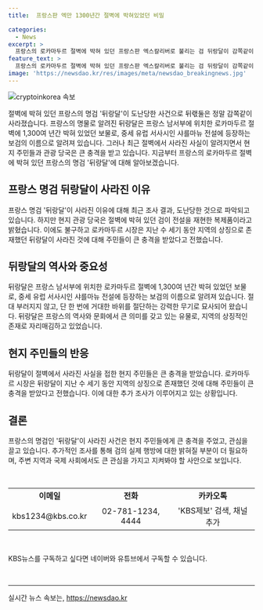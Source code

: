 ```yaml
---
title:  프랑스판 엑만 1300년간 절벽에 박혀있었던 비밀

categories:
  - News
excerpt: >
  프랑스의 로카마두르 절벽에 박혀 있던 프랑스판 엑스칼리버로 불리는 검 뒤랑달이 감쪽같이 사라졌다. 지난달 22일에 도난된 것으로 보이지만, 현지 관광 당국은 이를 복제품이라고 주장했다. 이에도 로카마두르 시장은 검의 사라짐으로 지역 주민들이 큰 충격을 받았다고 전했다.
feature_text: >
  프랑스의 로카마두르 절벽에 박혀 있던 프랑스판 엑스칼리버로 불리는 검 뒤랑달이 감쪽같이 사라졌다. 지난달 22일에 도난된 것으로 보이지만, 현지 관광 당국은 이를 복제품이라고 주장했다. 이에도 로카마두르 시장은 검의 사라짐으로 지역 주민들이 큰 충격을 받았다고 전했다.
image: 'https://newsdao.kr/res/images/meta/newsdao_breakingnews.jpg'
---
```


<p><img src="https://newsdao.kr/res/images/meta/newsdao_breakingnews.jpg" alt="cryptoinkorea 속보" /></p>

<p>절벽에 박혀 있던 프랑스의 명검 '뒤랑달'이 도난당한 사건으로 뒤랛둘은 정말 감쪽같이 사라졌습니다. 프랑스의 명물로 알려진 뒤랑달은 프랑스 남서부에 위치한 로카마두르 절벽에 1,300여 년간 박혀 있었던 보물로, 중세 유럽 서사시인 샤를마뉴 전설에 등장하는 보검의 이름으로 알려져 있습니다. 그러나 최근 절벽에서 사라진 사실이 알려지면서 현지 주민들과 관광 당국은 큰 충격을 받고 있습니다. 지금부터 프랑스의 로카마두르 절벽에 박혀 있던 프랑스의 명검 '뒤랑달'에 대해 알아보겠습니다. </p>

<h2 data-ke-size="size26">프랑스 명검 뒤랑달이 사라진 이유</h2>

<p data-ke-size="size16">프랑스 명검 '뒤랑달'이 사라진 이유에 대해 최근 조사 결과, 도난당한 것으로 파악되고 있습니다. 하지만 현지 관광 당국은 절벽에 박혀 있던 검이 전설을 재현한 복제품이라고 밝혔습니다. 이에도 불구하고 로카마두르 시장은 지난 수 세기 동안 지역의 상징으로 존재했던 뒤랑달이 사라진 것에 대해 주민들이 큰 충격을 받았다고 전했습니다.</p>

<h2 data-ke-size="size26">뒤랑달의 역사와 중요성</h2>

<p data-ke-size="size16">뒤랑달은 프랑스 남서부에 위치한 로카마두르 절벽에 1,300여 년간 박혀 있었던 보물로, 중세 유럽 서사시인 샤를마뉴 전설에 등장하는 보검의 이름으로 알려져 있습니다. 절대 부러지지 않고, 단 한 번에 거대한 바위를 절단하는 강력한 무기로 묘사되어 왔습니다. 뒤랑달은 프랑스의 역사와 문화에서 큰 의미를 갖고 있는 유물로, 지역의 상징적인 존재로 자리매김하고 있었습니다.</p>

<h2 data-ke-size="size26">현지 주민들의 반응</h2>

<p data-ke-size="size16">뒤랑달이 절벽에서 사라진 사실을 접한 현지 주민들은 큰 충격을 받았습니다. 로카마두르 시장은 뒤랑달이 지난 수 세기 동안 지역의 상징으로 존재했던 것에 대해 주민들이 큰 충격을 받았다고 전했습니다. 이에 대한 추가 조사가 이루어지고 있는 상황입니다.</p>

<h2 data-ke-size="size26">결론</h2>

<p data-ke-size="size16">프랑스의 명검인 '뒤랑달'이 사라진 사건은 현지 주민들에게 큰 충격을 주었고, 관심을 끌고 있습니다. 추가적인 조사를 통해 검의 실제 행방에 대한 밝혀질 부분이 더 필요하며, 주변 지역과 국제 사회에서도 큰 관심을 가지고 지켜봐야 할 사안으로 보입니다.</p>

<p data-ke-size="size16">&nbsp;</p>

<table>
    <tbody>
        <tr>
            <td style="text-align: center; height: 17px;"><b>이메일</b></td>
            <td style="text-align: center; height: 17px;"><b>전화</b></td>
            <td style="text-align: center; height: 17px;"><b>카카오톡</b></td>
        </tr>
        <tr>
            <td style="text-align: center;">kbs1234@kbs.co.kr</td>
            <td style="text-align: center;">02-781-1234, 4444</td>
            <td style="text-align: center;">'KBS제보' 검색, 채널 추가</td>
        </tr>
    </tbody>
</table>

<p data-ke-size="size16">&nbsp;</p>

<p data-ke-size="size16">KBS뉴스를 구독하고 싶다면 네이버와 유튜브에서 구독할 수 있습니다. </p>

<p data-ke-size="size16">&nbsp;</p>

<hr>
실시간 뉴스 속보는, <a href="https://newsdao.kr" rel="dofollow">https://newsdao.kr</a>


